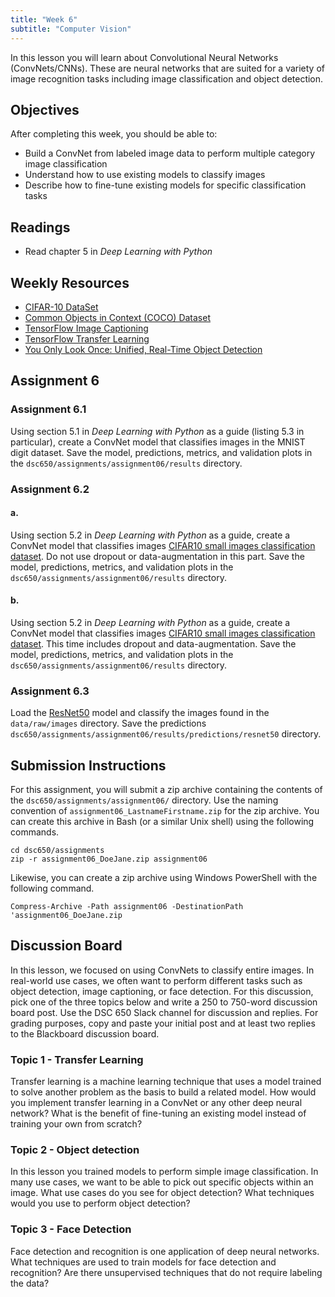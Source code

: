 ```yaml
---
title: "Week 6"
subtitle: "Computer Vision"
---
```


In this lesson you will learn about Convolutional Neural Networks (ConvNets/CNNs). These are neural networks that are suited for a variety of image recognition tasks including image classification and object detection. 

## Objectives

After completing this week, you should be able to:

* Build a ConvNet from labeled image data to perform multiple category image classification
* Understand how to use existing models to classify images
* Describe how to fine-tune existing models for specific classification tasks

## Readings

* Read chapter 5 in *Deep Learning with Python*

## Weekly Resources

* [CIFAR-10 DataSet][cifar10]
* [Common Objects in Context \(COCO\) Dataset][coco-dataset] 
* [TensorFlow Image Captioning][tensorflow-image-captions]
* [TensorFlow Transfer Learning][tensorflow-transfer-learning]
* [You Only Look Once: Unified, Real-Time Object Detection][yolo]

## Assignment 6

### Assignment 6.1

Using section 5.1 in *Deep Learning with Python* as a guide (listing 5.3 in particular), create a ConvNet model that classifies images in the MNIST digit dataset. Save the model, predictions, metrics, and validation plots in the `dsc650/assignments/assignment06/results` directory. 

### Assignment 6.2

#### a. 

Using section 5.2 in *Deep Learning with Python* as a guide, create a ConvNet model that classifies images [CIFAR10 small images classification dataset][cifar10]. Do not use dropout or data-augmentation in this part. Save the model, predictions, metrics, and validation plots in the `dsc650/assignments/assignment06/results` directory. 

#### b. 

Using section 5.2 in *Deep Learning with Python* as a guide, create a ConvNet model that classifies images [CIFAR10 small images classification dataset][cifar10]. This time includes dropout and data-augmentation. Save the model, predictions, metrics, and validation plots in the `dsc650/assignments/assignment06/results` directory. 

### Assignment 6.3

Load the [ResNet50](https://keras.io/api/applications/#classify-imagenet-classes-with-resnet50) model and classify the images found in the `data/raw/images` directory. Save the predictions `dsc650/assignments/assignment06/results/predictions/resnet50` directory. 

## Submission Instructions

For this assignment, you will submit a zip archive containing the contents of the `dsc650/assignments/assignment06/` directory. Use the naming convention of `assignment06_LastnameFirstname.zip` for the zip archive. You can create this archive in Bash (or a similar Unix shell) using the following commands. 

```shell
cd dsc650/assignments
zip -r assignment06_DoeJane.zip assignment06
```

Likewise, you can create a zip archive using Windows PowerShell with the following command. 

```shell
Compress-Archive -Path assignment06 -DestinationPath 'assignment06_DoeJane.zip
```

## Discussion Board

In this lesson, we focused on using ConvNets to classify entire images.  In real-world use cases, we often want to perform different tasks such as object detection, image captioning, or face detection.  For this discussion, pick one of the three topics below and write a 250 to 750-word discussion board post. Use the DSC 650 Slack channel for discussion and replies.  For grading purposes, copy and paste your initial post and at least two replies to the Blackboard discussion board. 

### Topic 1 - Transfer Learning

Transfer learning is a machine learning technique that uses a model trained to solve another problem as the basis to build a related model.  How would you implement transfer learning in a ConvNet or any other deep neural network? What is the benefit of fine-tuning an existing model instead of training your own from scratch? 
 
### Topic 2 - Object detection

In this lesson you trained models to perform simple image classification. In many use cases, we want to be able to pick out specific objects within an image.  What use cases do you see for object detection?  What techniques would you use to perform object detection? 

### Topic 3 - Face Detection

Face detection and recognition is one application of deep neural networks. What techniques are used to train models for face detection and recognition? Are there unsupervised techniques that do not require labeling the data? 

[cifar10]: https://keras.io/api/datasets/cifar10/
[coco-dataset]: http://cocodataset.org/
[tensorflow-image-captions]: https://www.tensorflow.org/tutorials/text/image_captioning
[tensorflow-transfer-learning]: https://www.tensorflow.org/tutorials/images/transfer_learning_with_hub
[yolo]: https://arxiv.org/abs/1506.02640